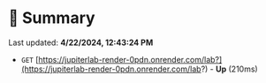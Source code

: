 # 📖 Summary
Last updated: **4/22/2024, 12:43:24 PM**

- `GET` [https://jupiterlab-render-0pdn.onrender.com/lab?](https://jupiterlab-render-0pdn.onrender.com/lab?) - **Up** (210ms)
